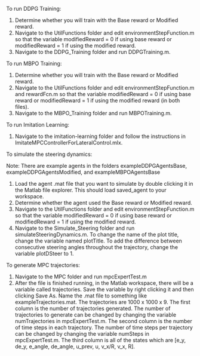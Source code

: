
To run DDPG Training:

1. Determine whether you will train with the Base reward or Modified reward.
2. Navigate to the UtilFunctions folder and edit environmentStepFunction.m so that the variable modifiedReward = 0 if using base reward or modifiedReward = 1 if using the modified reward.
3. Navigate to the DDPG_Training folder and run DDPGTraining.m.

To run MBPO Training:

1. Determine whether you will train with the Base reward or Modified reward.
2. Navigate to the UtilFunctions folder and edit environmentStepFunction.m and rewardFcn.m so that the variable modifiedReward = 0 if using base reward or modifiedReward = 1 if using the modified reward (in both files).
3. Navigate to the MBPO_Training folder and run MBPOTraining.m.

To run Imitation Learning:

1. Navigate to the imitation-learning folder and follow the instructions in ImitateMPCControllerForLateralControl.mlx.

To simulate the steering dynamics:

Note: There are example agents in the folders exampleDDPGAgentsBase, exampleDDPGAgentsModified, and exampleMBPOAgentsBase
1. Load the agent .mat file that you want to simulate by double clicking it in the Matlab file explorer. This should load saved_agent to your workspace.
2. Determine whether the agent used the Base reward or Modified reward.
3. Navigate to the UtilFunctions folder and edit environmentStepFunction.m so that the variable modifiedReward = 0 if using base reward or modifiedReward = 1 if using the modified reward.
4. Navigate to the Simulate_Steering folder and run simulateSteeringDynamics.m. To change the name of the plot title, change the variable named plotTitle. To add the difference between consecutive steering angles throughout the trajectory, change the variable plotDSteer to 1.

To generate MPC trajectories:

1. Navigate to the MPC folder and run mpcExpertTest.m
2. After the file is finished running, in the Matlab workspace, there will be a variable called trajectories. Save the variable by right clicking it and then clicking Save As. Name the .mat file to something like exampleTrajectories.mat. The trajectories are 1000 x 1000 x 9. The first column is the number of trajectories generated. The number of trajectories to generate can be changed by changing the variable numTrajectories in mpcExpertTest.m. The second column is the number of time steps in each trajectory. The number of time steps per trajectory can be changed by changing the variable numSteps in mpcExpertTest.m. The third column is all of the states which are [e_y, de_y, e_angle, de_angle, u_prev, u, v_x/R, v_x, R].